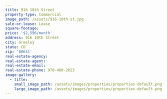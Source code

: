 ```yaml
---
title: 916 10th Street
property-type: Commercial
image_path: /assets/916-10th-st.jpg
sale-or-lease: Lease
square-footage:
price: '$2,596/month'
address: 916 10th Street
city: Greeley
state: CO
zip: '80631'
real-estate-agency:
real-estate-agent:
real-estate-email:
real-estate-phone: 970-400-2023
image-gallery:
  - title:
    small_image_path: /assets/images/properties/properties-default.png
    large_image_path: /assets/images/properties/properties-default.png
---
```


